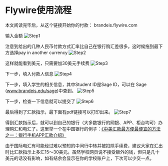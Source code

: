 # Flywire使用流程
本文阅读完毕后，从这个链接开始你的付款： brandeis.flywire.com

输入金额
![Step1][flywire1]

注意到给出的几种人民币付款方式汇率比自己在银行购汇差很多。这时候拖到最下方选择pay in another currency
![Step2][flywire2]

这样就能看到美元，只需要加30美元手续费
![Step3][flywire3]

下一步，填入付款人信息
![Step4][flywire4]

下一步，填入学生的相关信息，其中Student ID是Sage ID，可以在 Sage (www.brandeis.edu/sage)中查到。
![Step5][flywire5]

下一步，检查一下信息就可以提交了
![Step6][flywire6]

最后得到了汇款指示，最下面有pdf链接可以打印出来。
![Step7][flywire7]

得到汇款指示后，就可以到自己的银行（大多数银行的网银、APP、柜台均可）办理购汇和电汇了。这里举一个在中国银行的例子：[《中美汇款最方便最便宜的方法之一：银行手机APP汇款介绍》](https://www.uscreditcardguide.com/zhongmeihuikuanzuifangbiandefangfazhiyishoujiapphuikuanjieshao/)

由于国际电汇有可能经过难以预知的中间行中转并被扣除手续费，建议大家在汇出时比汇款指示上多汇15～30美元。虽然学校网页说不接受额外的钱，但只是几十美元的话没有影响，如有结余会显示在你的学校账户上，下次可以少交一点。


[flywire1]:images/flywire1.png
[flywire2]:images/flywire2.png
[flywire3]:images/flywire3.png
[flywire4]:images/flywire4.png
[flywire5]:images/flywire5.png
[flywire6]:images/flywire6.png
[flywire7]:images/flywire7.png